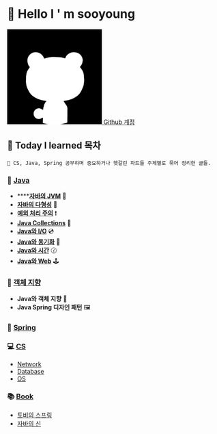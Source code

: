 # 🙂 Hello I ' m sooyoung

[<img src=".gitbook/assets/77563814.png" alt="" data-size="line"> Github 계정](https://github.com/sooyoungh)









## 📝 Today I learned 목차&#x20;

```
🌟 CS, Java, Spring 공부하며 중요하거나 헷갈린 파트들 주제별로 묶어 정리한 글들.
```

### 🎪 [Java](java/)

* ****[**자바의 JVM**](java/jvm/) 🚕
* [**자바의 다형성**](java/undefined/) 🍇
* [**예외 처리 주의**](java/undefined-1/) ❗
* [**Java Collections**](java/java-collections/) 🔎
* [**Java와 I/O**](java/io/) 💿
* [**Java와 동기화**](java/java-1/) 💭
* [**Java와 시간**](java/java/) 🕜
* [**Java와 Web**](java/java-web/) 🕹

### 🔮 [객체 지향](oop/)

* **Java와 객체 지향** 🎲
* **Java Spring 디자인 패턴** 🖼

### 🌺 [Spring](today-i-learned/spring/)

### 💻 [CS](today-i-learned/cs/)

* [Network](network/)
* [Database](database/)
* [OS](os/)

### 📚 [Book](broken-reference)

* [토비의 스프링](book/spring.md)
* [자바의 신](godofjava-12/)
